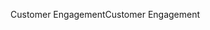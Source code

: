 <span data-ttu-id="d5724-101">Customer Engagement</span><span class="sxs-lookup"><span data-stu-id="d5724-101">Customer Engagement</span></span>
